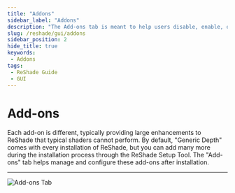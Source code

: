 ```yaml
---
title: "Addons"
sidebar_label: "Addons"
description: "The Add-ons tab is meant to help users disable, enable, or configure installed Add-ons for ReShade."
slug: /reshade/gui/addons
sidebar_position: 2
hide_title: true
keywords: 
 - Addons
tags:
 - ReShade Guide
 - GUI
---
```


# Add-ons

Each add-on is different, typically providing large enhancements to ReShade that typical shaders cannot perform. By default, "Generic Depth" comes with every installation of ReShade, but you can add many more during the installation process through the ReShade Setup Tool. The "Add-ons" tab helps manage and configure these add-ons after installation.

---

![Add-ons Tab](https://assets.martysmods.com/additionalguides/reshade/rsuiaddonstab.webp)